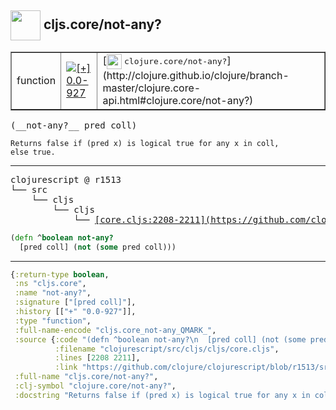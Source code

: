 ## <img width="48px" valign="middle" src="http://i.imgur.com/Hi20huC.png"> cljs.core/not-any?

 <table border="1">
<tr>
<td>function</td>
<td><a href="https://github.com/cljsinfo/api-refs/tree/0.0-927"><img valign="middle" alt="[+] 0.0-927" src="https://img.shields.io/badge/+-0.0--927-lightgrey.svg"></a> </td>
<td>
[<img height="24px" valign="middle" src="http://i.imgur.com/1GjPKvB.png"> <samp>clojure.core/not-any?</samp>](http://clojure.github.io/clojure/branch-master/clojure.core-api.html#clojure.core/not-any?)
</td>
</tr>
</table>

 <samp>
(__not-any?__ pred coll)<br>
</samp>

```
Returns false if (pred x) is logical true for any x in coll,
else true.
```

---

 <pre>
clojurescript @ r1513
└── src
    └── cljs
        └── cljs
            └── <ins>[core.cljs:2208-2211](https://github.com/clojure/clojurescript/blob/r1513/src/cljs/cljs/core.cljs#L2208-L2211)</ins>
</pre>

```clj
(defn ^boolean not-any?
  [pred coll] (not (some pred coll)))
```


---

```clj
{:return-type boolean,
 :ns "cljs.core",
 :name "not-any?",
 :signature ["[pred coll]"],
 :history [["+" "0.0-927"]],
 :type "function",
 :full-name-encode "cljs.core_not-any_QMARK_",
 :source {:code "(defn ^boolean not-any?\n  [pred coll] (not (some pred coll)))",
          :filename "clojurescript/src/cljs/cljs/core.cljs",
          :lines [2208 2211],
          :link "https://github.com/clojure/clojurescript/blob/r1513/src/cljs/cljs/core.cljs#L2208-L2211"},
 :full-name "cljs.core/not-any?",
 :clj-symbol "clojure.core/not-any?",
 :docstring "Returns false if (pred x) is logical true for any x in coll,\nelse true."}

```
